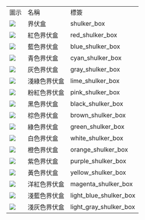 <table>
	<tablebody>
		<tr>
			<td>圖示</td>
			<td>名稱</td>
			<td>標簽</td>
		</tr>
		<tr>
			<td><img src="C:/Users/seese/Files/Projects/MC_datapacks/recipe_auto_manual/LemonTea_auto_recipes/output/mc_icon/decorations/shulker_box/shulker_box.png"></td>
			<td>界伏盒</td>
			<td>shulker_box</td>
		</tr>
		<tr>
			<td><img src="C:/Users/seese/Files/Projects/MC_datapacks/recipe_auto_manual/LemonTea_auto_recipes/output/mc_icon/decorations/shulker_box/red_shulker_box.png"></td>
			<td>紅色界伏盒</td>
			<td>red_shulker_box</td>
		</tr>
		<tr>
			<td><img src="C:/Users/seese/Files/Projects/MC_datapacks/recipe_auto_manual/LemonTea_auto_recipes/output/mc_icon/decorations/shulker_box/blue_shulker_box.png"></td>
			<td>藍色界伏盒</td>
			<td>blue_shulker_box</td>
		</tr>
		<tr>
			<td><img src="C:/Users/seese/Files/Projects/MC_datapacks/recipe_auto_manual/LemonTea_auto_recipes/output/mc_icon/decorations/shulker_box/cyan_shulker_box.png"></td>
			<td>青色界伏盒</td>
			<td>cyan_shulker_box</td>
		</tr>
		<tr>
			<td><img src="C:/Users/seese/Files/Projects/MC_datapacks/recipe_auto_manual/LemonTea_auto_recipes/output/mc_icon/decorations/shulker_box/gray_shulker_box.png"></td>
			<td>灰色界伏盒</td>
			<td>gray_shulker_box</td>
		</tr>
		<tr>
			<td><img src="C:/Users/seese/Files/Projects/MC_datapacks/recipe_auto_manual/LemonTea_auto_recipes/output/mc_icon/decorations/shulker_box/lime_shulker_box.png"></td>
			<td>淺綠色界伏盒</td>
			<td>lime_shulker_box</td>
		</tr>
		<tr>
			<td><img src="C:/Users/seese/Files/Projects/MC_datapacks/recipe_auto_manual/LemonTea_auto_recipes/output/mc_icon/decorations/shulker_box/pink_shulker_box.png"></td>
			<td>粉紅色界伏盒</td>
			<td>pink_shulker_box</td>
		</tr>
		<tr>
			<td><img src="C:/Users/seese/Files/Projects/MC_datapacks/recipe_auto_manual/LemonTea_auto_recipes/output/mc_icon/decorations/shulker_box/black_shulker_box.png"></td>
			<td>黑色界伏盒</td>
			<td>black_shulker_box</td>
		</tr>
		<tr>
			<td><img src="C:/Users/seese/Files/Projects/MC_datapacks/recipe_auto_manual/LemonTea_auto_recipes/output/mc_icon/decorations/shulker_box/brown_shulker_box.png"></td>
			<td>棕色界伏盒</td>
			<td>brown_shulker_box</td>
		</tr>
		<tr>
			<td><img src="C:/Users/seese/Files/Projects/MC_datapacks/recipe_auto_manual/LemonTea_auto_recipes/output/mc_icon/decorations/shulker_box/green_shulker_box.png"></td>
			<td>綠色界伏盒</td>
			<td>green_shulker_box</td>
		</tr>
		<tr>
			<td><img src="C:/Users/seese/Files/Projects/MC_datapacks/recipe_auto_manual/LemonTea_auto_recipes/output/mc_icon/decorations/shulker_box/white_shulker_box.png"></td>
			<td>白色界伏盒</td>
			<td>white_shulker_box</td>
		</tr>
		<tr>
			<td><img src="C:/Users/seese/Files/Projects/MC_datapacks/recipe_auto_manual/LemonTea_auto_recipes/output/mc_icon/decorations/shulker_box/orange_shulker_box.png"></td>
			<td>橙色界伏盒</td>
			<td>orange_shulker_box</td>
		</tr>
		<tr>
			<td><img src="C:/Users/seese/Files/Projects/MC_datapacks/recipe_auto_manual/LemonTea_auto_recipes/output/mc_icon/decorations/shulker_box/purple_shulker_box.png"></td>
			<td>紫色界伏盒</td>
			<td>purple_shulker_box</td>
		</tr>
		<tr>
			<td><img src="C:/Users/seese/Files/Projects/MC_datapacks/recipe_auto_manual/LemonTea_auto_recipes/output/mc_icon/decorations/shulker_box/yellow_shulker_box.png"></td>
			<td>黃色界伏盒</td>
			<td>yellow_shulker_box</td>
		</tr>
		<tr>
			<td><img src="C:/Users/seese/Files/Projects/MC_datapacks/recipe_auto_manual/LemonTea_auto_recipes/output/mc_icon/decorations/shulker_box/magenta_shulker_box.png"></td>
			<td>洋紅色界伏盒</td>
			<td>magenta_shulker_box</td>
		</tr>
		<tr>
			<td><img src="C:/Users/seese/Files/Projects/MC_datapacks/recipe_auto_manual/LemonTea_auto_recipes/output/mc_icon/decorations/shulker_box/light_blue_shulker_box.png"></td>
			<td>淺藍色界伏盒</td>
			<td>light_blue_shulker_box</td>
		</tr>
		<tr>
			<td><img src="C:/Users/seese/Files/Projects/MC_datapacks/recipe_auto_manual/LemonTea_auto_recipes/output/mc_icon/decorations/shulker_box/light_gray_shulker_box.png"></td>
			<td>淺灰色界伏盒</td>
			<td>light_gray_shulker_box</td>
		</tr>
	</tablebody>
</table>